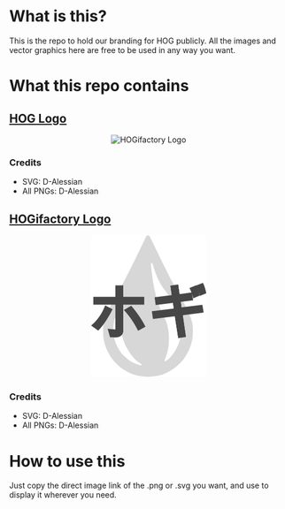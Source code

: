 # What is this? 
This is the repo to hold our branding for HOG publicly.
All the images and vector graphics here are free to be used in any way you want.

# What this repo contains 

## [HOG Logo](https://github.com/Horde-Of-Greg/Branding/tree/master/HOG)
<p align="center"><img src="https://github.com/Horde-Of-Greg/Branding/blob/master/HOG/logo.png" alt="HOGifactory Logo" height="256"></p>

### Credits
- SVG: D-Alessian
- All PNGs: D-Alessian

## [HOGifactory Logo](https://github.com/Horde-Of-Greg/Branding/tree/master/HOGifactory)
<p align="center"><img src="https://github.com/Horde-Of-Greg/Branding/blob/master/HOGifactory/logo-white.png" alt="HOGifactory Logo" height="256"></p>

### Credits
- SVG: D-Alessian
- All PNGs: D-Alessian

# How to use this
Just copy the direct image link of the .png or .svg you want, and use to display it wherever you need.

